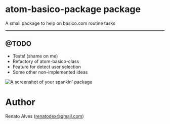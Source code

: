 # atom-basico-package package

A small package to help on basico.com routine tasks

---
@TODO
---
- Tests! (shame on me)
- Refactory of atom-basico-class
- Feature for detect user selection
- Some other non-implemented ideas

![A screenshot of your spankin' package](https://f.cloud.github.com/assets/69169/2290250/c35d867a-a017-11e3-86be-cd7c5bf3ff9b.gif)


# Author
Renato Alves (renatodex@gmail.com)
